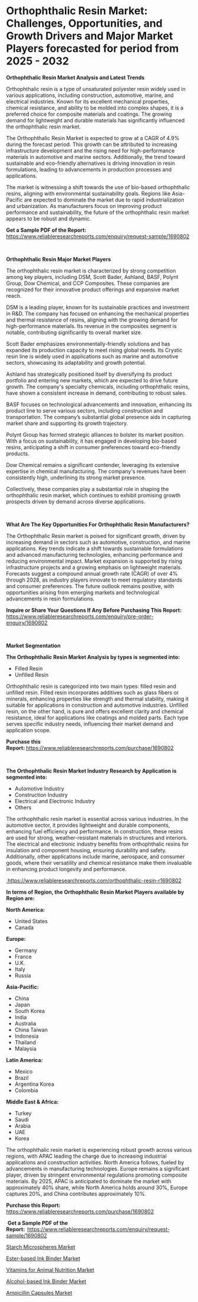 <p><h1>Orthophthalic Resin Market: Challenges, Opportunities, and Growth Drivers and Major Market Players forecasted for period from 2025 - 2032</h1></p><p><strong>Orthophthalic Resin Market Analysis and Latest Trends</strong></p>
<p><p>Orthophthalic resin is a type of unsaturated polyester resin widely used in various applications, including construction, automotive, marine, and electrical industries. Known for its excellent mechanical properties, chemical resistance, and ability to be molded into complex shapes, it is a preferred choice for composite materials and coatings. The growing demand for lightweight and durable materials has significantly influenced the orthophthalic resin market.</p><p>The Orthophthalic Resin Market is expected to grow at a CAGR of 4.9% during the forecast period. This growth can be attributed to increasing infrastructure development and the rising need for high-performance materials in automotive and marine sectors. Additionally, the trend toward sustainable and eco-friendly alternatives is driving innovation in resin formulations, leading to advancements in production processes and applications. </p><p>The market is witnessing a shift towards the use of bio-based orthophthalic resins, aligning with environmental sustainability goals. Regions like Asia-Pacific are expected to dominate the market due to rapid industrialization and urbanization. As manufacturers focus on improving product performance and sustainability, the future of the orthophthalic resin market appears to be robust and dynamic.</p></p>
<p><strong>Get a Sample PDF of the Report:&nbsp;</strong> <a href="https://www.reliableresearchreports.com/enquiry/request-sample/1690802?utm_campaign=36&utm_medium=2&utm_source=Github&utm_content=ia&utm_term=06012025&utm_id=orthophthalic-resin">https://www.reliableresearchreports.com/enquiry/request-sample/1690802</a></p>
<p>&nbsp;</p>
<p><strong>Orthophthalic Resin Major Market Players</strong></p>
<p><p>The orthophthalic resin market is characterized by strong competition among key players, including DSM, Scott Bader, Ashland, BASF, Polynt Group, Dow Chemical, and CCP Composites. These companies are recognized for their innovative product offerings and expansive market reach.</p><p>DSM is a leading player, known for its sustainable practices and investment in R&D. The company has focused on enhancing the mechanical properties and thermal resistance of resins, aligning with the growing demand for high-performance materials. Its revenue in the composites segment is notable, contributing significantly to overall market size.</p><p>Scott Bader emphasizes environmentally-friendly solutions and has expanded its production capacity to meet rising global needs. Its Crystic resin line is widely used in applications such as marine and automotive sectors, showcasing its adaptability and growth potential.</p><p>Ashland has strategically positioned itself by diversifying its product portfolio and entering new markets, which are expected to drive future growth. The company's specialty chemicals, including orthophthalic resins, have shown a consistent increase in demand, contributing to robust sales.</p><p>BASF focuses on technological advancements and innovation, enhancing its product line to serve various sectors, including construction and transportation. The company’s substantial global presence aids in capturing market share and supporting its growth trajectory.</p><p>Polynt Group has formed strategic alliances to bolster its market position. With a focus on sustainability, it has engaged in developing bio-based resins, anticipating a shift in consumer preferences toward eco-friendly products.</p><p>Dow Chemical remains a significant contender, leveraging its extensive expertise in chemical manufacturing. The company's revenues have been consistently high, underlining its strong market presence.</p><p>Collectively, these companies play a substantial role in shaping the orthophthalic resin market, which continues to exhibit promising growth prospects driven by demand across diverse applications.</p></p>
<p>&nbsp;</p>
<p><strong>What Are The Key Opportunities For Orthophthalic Resin Manufacturers?</strong></p>
<p><p>The Orthophthalic Resin market is poised for significant growth, driven by increasing demand in sectors such as automotive, construction, and marine applications. Key trends indicate a shift towards sustainable formulations and advanced manufacturing technologies, enhancing performance and reducing environmental impact. Market expansion is supported by rising infrastructure projects and a growing emphasis on lightweight materials. Forecasts suggest a compound annual growth rate (CAGR) of over 4% through 2028, as industry players innovate to meet regulatory standards and consumer preferences. The future outlook remains positive, with opportunities arising from emerging markets and technological advancements in resin formulations.</p></p>
<p><strong>Inquire or Share Your Questions If Any Before Purchasing This Report:</strong> <a href="https://www.reliableresearchreports.com/enquiry/pre-order-enquiry/1690802?utm_campaign=36&utm_medium=2&utm_source=Github&utm_content=ia&utm_term=06012025&utm_id=orthophthalic-resin">https://www.reliableresearchreports.com/enquiry/pre-order-enquiry/1690802</a></p>
<p>&nbsp;</p>
<p><strong>Market Segmentation</strong></p>
<p><strong>The Orthophthalic Resin Market Analysis by types is segmented into:</strong></p>
<p><ul><li>Filled Resin</li><li>Unfilled Resin</li></ul></p>
<p><p>Orthophthalic resin is categorized into two main types: filled resin and unfilled resin. Filled resin incorporates additives such as glass fibers or minerals, enhancing properties like strength and thermal stability, making it suitable for applications in construction and automotive industries. Unfilled resin, on the other hand, is pure and offers excellent clarity and chemical resistance, ideal for applications like coatings and molded parts. Each type serves specific industry needs, influencing their market demand and application scope.</p></p>
<p><strong>Purchase this Report:&nbsp;</strong><a href="https://www.reliableresearchreports.com/purchase/1690802?utm_campaign=36&utm_medium=2&utm_source=Github&utm_content=ia&utm_term=06012025&utm_id=orthophthalic-resin">https://www.reliableresearchreports.com/purchase/1690802</a></p>
<p>&nbsp;</p>
<p><strong>The Orthophthalic Resin Market Industry Research by Application is segmented into:</strong></p>
<p><ul><li>Automotive Industry</li><li>Construction Industry</li><li>Electrical and Electronic Industry</li><li>Others</li></ul></p>
<p><p>The orthophthalic resin market is essential across various industries. In the automotive sector, it provides lightweight and durable components, enhancing fuel efficiency and performance. In construction, these resins are used for strong, weather-resistant materials in structures and interiors. The electrical and electronic industry benefits from orthophthalic resins for insulation and component housing, ensuring durability and safety. Additionally, other applications include marine, aerospace, and consumer goods, where their versatility and chemical resistance make them invaluable in enhancing product longevity and performance.</p></p>
<p><a href="https://www.reliableresearchreports.com/orthophthalic-resin-r1690802?utm_campaign=36&utm_medium=2&utm_source=Github&utm_content=ia&utm_term=06012025&utm_id=orthophthalic-resin">&nbsp;https://www.reliableresearchreports.com/orthophthalic-resin-r1690802</a></p>
<p><strong>In terms of Region, the Orthophthalic Resin Market Players available by Region are:</strong></p>
<p>
    <p> <strong> North America: </strong>
        <ul>
            <li>United States</li>
            <li>Canada</li>
        </ul>
        </p> 
    <p> <strong> Europe: </strong>
        <ul>
            <li>Germany</li>
            <li>France</li>
            <li>U.K.</li>
            <li>Italy</li>
            <li>Russia</li>
        </ul>
        </p> 
    <p> <strong> Asia-Pacific: </strong>
        <ul>
            <li>China</li>
            <li>Japan</li>
            <li>South Korea</li>
            <li>India</li>
            <li>Australia</li>
            <li>China Taiwan</li>
            <li>Indonesia</li>
            <li>Thailand</li>
            <li>Malaysia</li>
        </ul>
        </p> 
    <p> <strong> Latin America: </strong>
        <ul>
            <li>Mexico</li>
            <li>Brazil</li>
            <li>Argentina Korea</li>
            <li>Colombia</li>
        </ul>
        </p> 
    <p> <strong> Middle East & Africa: </strong>
        <ul>
            <li>Turkey</li>
            <li>Saudi</li>
            <li>Arabia</li>
            <li>UAE</li>
            <li>Korea</li>
        </ul>
    </p>
    </p>
<p><p>The orthophthalic resin market is experiencing robust growth across various regions, with APAC leading the charge due to increasing industrial applications and construction activities. North America follows, fueled by advancements in manufacturing technologies. Europe remains a significant player, driven by stringent environmental regulations promoting composite materials. By 2025, APAC is anticipated to dominate the market with approximately 40% share, while North America holds around 30%, Europe captures 20%, and China contributes approximately 10%.</p></p>
<p><strong>Purchase this Report: </strong><a href="https://www.reliableresearchreports.com/purchase/1690802?utm_campaign=36&utm_medium=2&utm_source=Github&utm_content=ia&utm_term=06012025&utm_id=orthophthalic-resin">https://www.reliableresearchreports.com/purchase/1690802</a></p>
<p>&nbsp;<strong>Get a Sample PDF of the Report:&nbsp;&nbsp;</strong><a href="https://www.reliableresearchreports.com/enquiry/request-sample/1690802?utm_campaign=36&utm_medium=2&utm_source=Github&utm_content=ia&utm_term=06012025&utm_id=orthophthalic-resin">https://www.reliableresearchreports.com/enquiry/request-sample/1690802</a></p>
<p><strong></strong></p>
<p><p><a href="https://github.com/jeastefanowicz7816/Market-Research-Report-List-1/blob/main/starch-microspheres-market.md?utm_campaign=36&utm_medium=2&utm_source=Github&utm_content=ia&utm_term=06012025&utm_id=orthophthalic-resin">Starch Microspheres Market</a></p><p><a href="https://github.com/tasiahtahathorn/Market-Research-Report-List-1/blob/main/ester-based-ink-binder-market.md?utm_campaign=36&utm_medium=2&utm_source=Github&utm_content=ia&utm_term=06012025&utm_id=orthophthalic-resin">Ester-based Ink Binder Market</a></p><p><a href="https://github.com/tona7vba/Market-Research-Report-List-1/blob/main/vitamins-for-animal-nutrition-market.md?utm_campaign=36&utm_medium=2&utm_source=Github&utm_content=ia&utm_term=06012025&utm_id=orthophthalic-resin">Vitamins for Animal Nutrition Market</a></p><p><a href="https://github.com/tambraunrue691969/Market-Research-Report-List-1/blob/main/alcohol-based-ink-binder-market.md?utm_campaign=36&utm_medium=2&utm_source=Github&utm_content=ia&utm_term=06012025&utm_id=orthophthalic-resin">Alcohol-based Ink Binder Market</a></p><p><a href="https://github.com/oslieselotte2192/Market-Research-Report-List-1/blob/main/ampicillin-capsules-market.md?utm_campaign=36&utm_medium=2&utm_source=Github&utm_content=ia&utm_term=06012025&utm_id=orthophthalic-resin">Ampicillin Capsules Market</a></p></p>